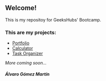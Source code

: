 ## Welcome!

This is my repositoy for GeeksHubs' Bootcamp.

### This are my projects:

- [Portfolio](https://alvgom97.github.io/Portfolio/)
- [Calculator](https://alvgom97.github.io/Calculator/)
- [Task Organizer](https://alvgom97.github.io/Organizer/)

_More coming soon..._

##### Álvaro Gómez Martín
